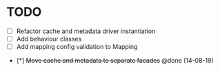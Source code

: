 # TODO

- [ ] Refactor cache and metadata driver instantiation
- [ ] Add behaviour classes
- [ ] Add mapping config validation to Mapping
- [*] ~~Move cache and metadata to separate facades~~ @done (14-08-19)
